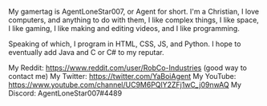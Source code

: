 My gamertag is AgentLoneStar007, or Agent for short. 
I'm a Christian, I love computers, and anything to 
do with them, I like complex things, I like space, 
I like gaming, I like making and editing videos, and
I like programming.

Speaking of which, I program in HTML, CSS, JS, and Python.
I hope to eventually add Java and C or C# to my reputar.

My Reddit: https://www.reddit.com/user/RobCo-Industries (good way to contact me)
My Twitter: https://twitter.com/YaBoiAgent
My YouTube: https://www.youtube.com/channel/UC9M6PQlY2ZFj1wC_j09nwAQ
My Discord: AgentLoneStar007#4489
